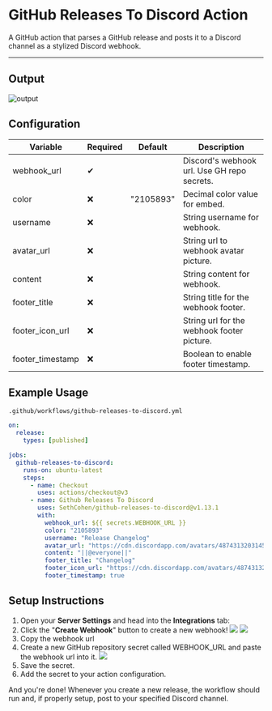 # GitHub Releases To Discord Action
A GitHub action that parses a GitHub release and posts it to a Discord channel as a stylized Discord webhook.

---
## Output
![output](https://i.imgur.com/Zf3TXtb.png)

## Configuration

| Variable        | Required | Default                                                                                                        | Description                                |
|-----------------|----------|----------------------------------------------------------------------------------------------------------------|--------------------------------------------|
| webhook_url     | ✔        |                                                                                                                | Discord's webhook url. Use GH repo secrets.|
| color           | ❌       | "2105893"                                                                                                      | Decimal color value for embed.             |
| username        | ❌       |                                                                                                                | String username for webhook.               |
| avatar_url      | ❌       |                                                                                                                | String url to webhook avatar picture.      |
| content         | ❌       |                                                                                                                | String content for webhook.                |
| footer_title    | ❌       |                                                                                                                | String title for the webhook footer.       |
| footer_icon_url | ❌       |                                                                                                                | String url for the webhook footer picture. |
| footer_timestamp| ❌       |                                                                                                                | Boolean to enable footer timestamp.        |

## Example Usage

`.github/workflows/github-releases-to-discord.yml`
```yaml
on:
  release:
    types: [published]

jobs:
  github-releases-to-discord:
    runs-on: ubuntu-latest
    steps:
      - name: Checkout
        uses: actions/checkout@v3
      - name: Github Releases To Discord
        uses: SethCohen/github-releases-to-discord@v1.13.1
        with:
          webhook_url: ${{ secrets.WEBHOOK_URL }}
          color: "2105893"
          username: "Release Changelog"
          avatar_url: "https://cdn.discordapp.com/avatars/487431320314576937/bd64361e4ba6313d561d54e78c9e7171.png"
          content: "||@everyone||"
          footer_title: "Changelog"
          footer_icon_url: "https://cdn.discordapp.com/avatars/487431320314576937/bd64361e4ba6313d561d54e78c9e7171.png"
          footer_timestamp: true
```

## Setup Instructions
1. Open your **Server Settings** and head into the **Integrations** tab:
2. Click the "**Create Webhook**" button to create a new webhook!
   ![](https://support.discord.com/hc/article_attachments/1500000463501/Screen_Shot_2020-12-15_at_4.41.53_PM.png)
   ![](https://support.discord.com/hc/article_attachments/360101553853/Screen_Shot_2020-12-15_at_4.51.38_PM.png)
3. Copy the webhook url
4. Create a new GitHub repository secret called WEBHOOK_URL and paste the webhook url into it.
   ![](https://i.imgur.com/hAaNOds.png)
5. Save the secret.
6. Add the secret to your action configuration.

And you're done! Whenever you create a new release, the workflow should run and, if properly setup, post to your specified Discord channel.
